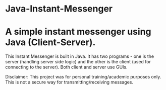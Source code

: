 # Java-Instant-Messenger
# A simple instant messenger using Java (Client-Server).
This Instant Messenger is built in Java. It has two programs - one is the server (handling server side logic) and the other is the client (used for connecting to the server). 
Both client and server use GUIs. 

Disclaimer: This project was for personal training/academic purposes only. This is not a secure way for transmitting/receiving messages. 

